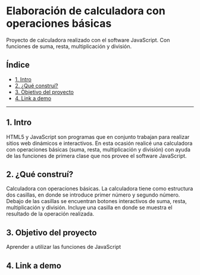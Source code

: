 # Elaboración de calculadora con operaciones básicas
Proyecto de calculadora realizado con el software JavaScript. Con funciones de suma, resta, multiplicación y división.
## **Índice**

* [1. Intro](#)
* [2. ¿Qué construí?](#)
* [3. Objetivo del proyecto](#)
* [4. Link a demo](#)

****

## 1. Intro

HTML5 y JavaScript son programas que en conjunto trabajan para realizar sitios web dinámicos e interactivos. En esta ocasión realicé una calculadora con operaciones básicas (suma, resta, multiplicación y división) con ayuda de las funciones de primera clase que nos provee el software JavaScript.

## 2. ¿Qué construí?

Calculadora con operaciones básicas. La calculadora tiene como estructura dos casillas, en donde se introduce primer número y segundo número. Debajo de las casillas se encuentran botones interactivos de suma, resta, multiplicación y división. Incluye una casilla en donde se muestra el resultado de la operación realizada.

## 3. Objetivo del proyecto

Aprender a utilizar las funciones de JavaScript

## 4. Link a demo
